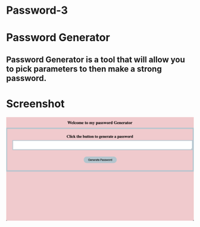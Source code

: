 # Password-3







Password Generator
=======

Password Generator is a tool that will allow you to pick parameters to then make a strong password.
-----------

# Screenshot

![image](assets/images/Screen.png)
